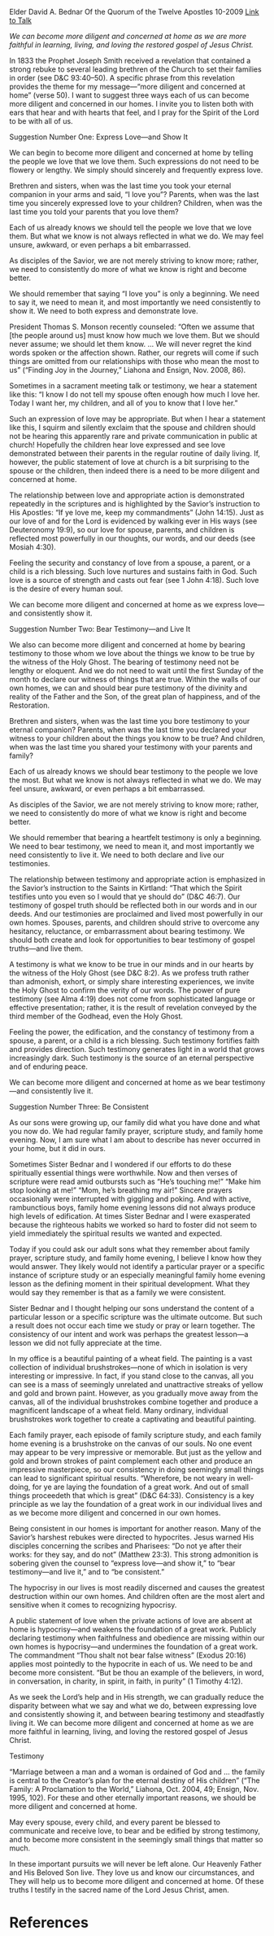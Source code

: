 Elder David A. Bednar
Of the Quorum of the Twelve Apostles
10-2009
[Link to Talk](https://www.churchofjesuschrist.org/study/general-conference/2009/10/more-diligent-and-concerned-at-home?lang=eng)

_We can become more diligent and concerned at home as we are more faithful in learning, living, and loving the restored gospel of Jesus Christ._

In 1833 the Prophet Joseph Smith received a revelation that contained a strong rebuke to several leading brethren of the Church to set their families in order (see D&C 93:40–50). A specific phrase from this revelation provides the theme for my message—“more diligent and concerned at home” (verse 50). I want to suggest three ways each of us can become more diligent and concerned in our homes. I invite you to listen both with ears that hear and with hearts that feel, and I pray for the Spirit of the Lord to be with all of us.





Suggestion Number One: Express Love—and Show It



We can begin to become more diligent and concerned at home by telling the people we love that we love them. Such expressions do not need to be flowery or lengthy. We simply should sincerely and frequently express love.

Brethren and sisters, when was the last time you took your eternal companion in your arms and said, “I love you”? Parents, when was the last time you sincerely expressed love to your children? Children, when was the last time you told your parents that you love them?

Each of us already knows we should tell the people we love that we love them. But what we know is not always reflected in what we do. We may feel unsure, awkward, or even perhaps a bit embarrassed.

As disciples of the Savior, we are not merely striving to know more; rather, we need to consistently do more of what we know is right and become better.



We should remember that saying “I love you” is only a beginning. We need to say it, we need to mean it, and most importantly we need consistently to show it. We need to both express and demonstrate love.

President Thomas S. Monson recently counseled: “Often we assume that [the people around us] must know how much we love them. But we should never assume; we should let them know. … We will never regret the kind words spoken or the affection shown. Rather, our regrets will come if such things are omitted from our relationships with those who mean the most to us” (“Finding Joy in the Journey,” Liahona and Ensign, Nov. 2008, 86).

Sometimes in a sacrament meeting talk or testimony, we hear a statement like this: “I know I do not tell my spouse often enough how much I love her. Today I want her, my children, and all of you to know that I love her.”

Such an expression of love may be appropriate. But when I hear a statement like this, I squirm and silently exclaim that the spouse and children should not be hearing this apparently rare and private communication in public at church! Hopefully the children hear love expressed and see love demonstrated between their parents in the regular routine of daily living. If, however, the public statement of love at church is a bit surprising to the spouse or the children, then indeed there is a need to be more diligent and concerned at home.

The relationship between love and appropriate action is demonstrated repeatedly in the scriptures and is highlighted by the Savior’s instruction to His Apostles: “If ye love me, keep my commandments” (John 14:15). Just as our love of and for the Lord is evidenced by walking ever in His ways (see Deuteronomy 19:9), so our love for spouse, parents, and children is reflected most powerfully in our thoughts, our words, and our deeds (see Mosiah 4:30).

Feeling the security and constancy of love from a spouse, a parent, or a child is a rich blessing. Such love nurtures and sustains faith in God. Such love is a source of strength and casts out fear (see 1 John 4:18). Such love is the desire of every human soul.

We can become more diligent and concerned at home as we express love—and consistently show it.







Suggestion Number Two: Bear Testimony—and Live It



We also can become more diligent and concerned at home by bearing testimony to those whom we love about the things we know to be true by the witness of the Holy Ghost. The bearing of testimony need not be lengthy or eloquent. And we do not need to wait until the first Sunday of the month to declare our witness of things that are true. Within the walls of our own homes, we can and should bear pure testimony of the divinity and reality of the Father and the Son, of the great plan of happiness, and of the Restoration.

Brethren and sisters, when was the last time you bore testimony to your eternal companion? Parents, when was the last time you declared your witness to your children about the things you know to be true? And children, when was the last time you shared your testimony with your parents and family?

Each of us already knows we should bear testimony to the people we love the most. But what we know is not always reflected in what we do. We may feel unsure, awkward, or even perhaps a bit embarrassed.

As disciples of the Savior, we are not merely striving to know more; rather, we need to consistently do more of what we know is right and become better.

We should remember that bearing a heartfelt testimony is only a beginning. We need to bear testimony, we need to mean it, and most importantly we need consistently to live it. We need to both declare and live our testimonies.

The relationship between testimony and appropriate action is emphasized in the Savior’s instruction to the Saints in Kirtland: “That which the Spirit testifies unto you even so I would that ye should do” (D&C 46:7). Our testimony of gospel truth should be reflected both in our words and in our deeds. And our testimonies are proclaimed and lived most powerfully in our own homes. Spouses, parents, and children should strive to overcome any hesitancy, reluctance, or embarrassment about bearing testimony. We should both create and look for opportunities to bear testimony of gospel truths—and live them.

A testimony is what we know to be true in our minds and in our hearts by the witness of the Holy Ghost (see D&C 8:2). As we profess truth rather than admonish, exhort, or simply share interesting experiences, we invite the Holy Ghost to confirm the verity of our words. The power of pure testimony (see Alma 4:19) does not come from sophisticated language or effective presentation; rather, it is the result of revelation conveyed by the third member of the Godhead, even the Holy Ghost.

Feeling the power, the edification, and the constancy of testimony from a spouse, a parent, or a child is a rich blessing. Such testimony fortifies faith and provides direction. Such testimony generates light in a world that grows increasingly dark. Such testimony is the source of an eternal perspective and of enduring peace.

We can become more diligent and concerned at home as we bear testimony—and consistently live it.







Suggestion Number Three: Be Consistent



As our sons were growing up, our family did what you have done and what you now do. We had regular family prayer, scripture study, and family home evening. Now, I am sure what I am about to describe has never occurred in your home, but it did in ours.

Sometimes Sister Bednar and I wondered if our efforts to do these spiritually essential things were worthwhile. Now and then verses of scripture were read amid outbursts such as “He’s touching me!” “Make him stop looking at me!” “Mom, he’s breathing my air!” Sincere prayers occasionally were interrupted with giggling and poking. And with active, rambunctious boys, family home evening lessons did not always produce high levels of edification. At times Sister Bednar and I were exasperated because the righteous habits we worked so hard to foster did not seem to yield immediately the spiritual results we wanted and expected.

Today if you could ask our adult sons what they remember about family prayer, scripture study, and family home evening, I believe I know how they would answer. They likely would not identify a particular prayer or a specific instance of scripture study or an especially meaningful family home evening lesson as the defining moment in their spiritual development. What they would say they remember is that as a family we were consistent.

Sister Bednar and I thought helping our sons understand the content of a particular lesson or a specific scripture was the ultimate outcome. But such a result does not occur each time we study or pray or learn together. The consistency of our intent and work was perhaps the greatest lesson—a lesson we did not fully appreciate at the time.

In my office is a beautiful painting of a wheat field. The painting is a vast collection of individual brushstrokes—none of which in isolation is very interesting or impressive. In fact, if you stand close to the canvas, all you can see is a mass of seemingly unrelated and unattractive streaks of yellow and gold and brown paint. However, as you gradually move away from the canvas, all of the individual brushstrokes combine together and produce a magnificent landscape of a wheat field. Many ordinary, individual brushstrokes work together to create a captivating and beautiful painting.

Each family prayer, each episode of family scripture study, and each family home evening is a brushstroke on the canvas of our souls. No one event may appear to be very impressive or memorable. But just as the yellow and gold and brown strokes of paint complement each other and produce an impressive masterpiece, so our consistency in doing seemingly small things can lead to significant spiritual results. “Wherefore, be not weary in well-doing, for ye are laying the foundation of a great work. And out of small things proceedeth that which is great” (D&C 64:33). Consistency is a key principle as we lay the foundation of a great work in our individual lives and as we become more diligent and concerned in our own homes.

Being consistent in our homes is important for another reason. Many of the Savior’s harshest rebukes were directed to hypocrites. Jesus warned His disciples concerning the scribes and Pharisees: “Do not ye after their works: for they say, and do not” (Matthew 23:3). This strong admonition is sobering given the counsel to “express love—and show it,” to “bear testimony—and live it,” and to “be consistent.”

The hypocrisy in our lives is most readily discerned and causes the greatest destruction within our own homes. And children often are the most alert and sensitive when it comes to recognizing hypocrisy.

A public statement of love when the private actions of love are absent at home is hypocrisy—and weakens the foundation of a great work. Publicly declaring testimony when faithfulness and obedience are missing within our own homes is hypocrisy—and undermines the foundation of a great work. The commandment “Thou shalt not bear false witness” (Exodus 20:16) applies most pointedly to the hypocrite in each of us. We need to be and become more consistent. “But be thou an example of the believers, in word, in conversation, in charity, in spirit, in faith, in purity” (1 Timothy 4:12).

As we seek the Lord’s help and in His strength, we can gradually reduce the disparity between what we say and what we do, between expressing love and consistently showing it, and between bearing testimony and steadfastly living it. We can become more diligent and concerned at home as we are more faithful in learning, living, and loving the restored gospel of Jesus Christ.







Testimony



“Marriage between a man and a woman is ordained of God and … the family is central to the Creator’s plan for the eternal destiny of His children” (“The Family: A Proclamation to the World,” Liahona, Oct. 2004, 49; Ensign, Nov. 1995, 102). For these and other eternally important reasons, we should be more diligent and concerned at home.

May every spouse, every child, and every parent be blessed to communicate and receive love, to bear and be edified by strong testimony, and to become more consistent in the seemingly small things that matter so much.

In these important pursuits we will never be left alone. Our Heavenly Father and His Beloved Son live. They love us and know our circumstances, and They will help us to become more diligent and concerned at home. Of these truths I testify in the sacred name of the Lord Jesus Christ, amen.

# References
